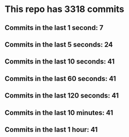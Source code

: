 # This repo has 3318 commits

## Commits in the last 1 second: 7
## Commits in the last 5 seconds: 24
## Commits in the last 10 seconds: 41
## Commits in the last 60 seconds: 41
## Commits in the last 120 seconds: 41
## Commits in the last 10 minutes: 41
## Commits in the last 1 hour: 41
